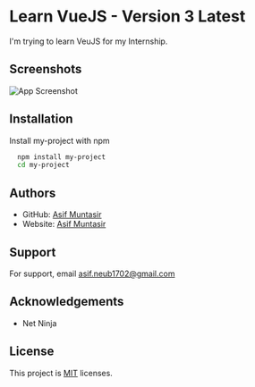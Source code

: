 
# Learn VueJS - Version 3 Latest

I'm trying to learn VeuJS for my Internship.


## Screenshots

![App Screenshot](https://via.placeholder.com/468x300?text=App+Screenshot+Here)


## Installation

Install my-project with npm

```bash
  npm install my-project
  cd my-project
```
    
## Authors

- GitHub: [Asif Muntasir](https://github.com/asifmuntasir)
- Website: [Asif Muntasir](https://asifmuntasir.github.io/)


## Support

For support, email asif.neub1702@gmail.com


## Acknowledgements

 - Net Ninja


## License

This project is [MIT](https://choosealicense.com/licenses/mit/) licenses.

